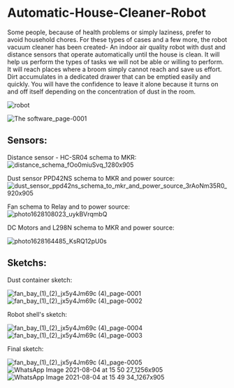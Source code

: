 # Automatic-House-Cleaner-Robot

Some people, because of health problems or simply laziness, prefer to avoid household chores. For these types of cases and a few more, the robot vacuum cleaner has been created- An indoor air quality robot with dust and distance sensors that operate automatically until the house is clean. It will help us perform the types of tasks we will not be able or willing to perform. It will reach places where a broom simply cannot reach and save us effort. Dirt accumulates in a dedicated drawer that can be emptied easily and quickly. You will have the confidence to leave it alone because it turns on and off itself depending on the concentration of dust in the room.

![robot](https://user-images.githubusercontent.com/87942064/147487383-343433e2-9b0b-4196-b9b3-9ff2cf7d1901.jpg)


![The software_page-0001](https://user-images.githubusercontent.com/87942064/147410778-609fa234-6577-4c8f-9354-80ccdef915dc.jpg)


## Sensors:

Distance sensor - HC-SR04 schema to MKR:
![distance_schema_fOo0miuSvq_1280x905](https://user-images.githubusercontent.com/87942064/147411320-12d37294-c951-496b-af34-3adfb5424bec.jpeg)


Dust sensor PPD42NS schema to MKR and power source:
![dust_sensor_ppd42ns_schema_to_mkr_and_power_source_3rAoNm35R0_920x905](https://user-images.githubusercontent.com/87942064/147411328-26e126e9-224e-495e-9fdc-95f8b8d08dc5.jpeg)


Fan schema to Relay and to power source:
![photo1628108023_uykBVrqmbQ](https://user-images.githubusercontent.com/87942064/147409031-317ed3df-aaf7-4d45-af1b-22651527c4cb.jpeg)


DC Motors and L298N schema to MKR and power source:

![photo1628164485_KsRQ12pU0s](https://user-images.githubusercontent.com/87942064/147409032-2d287bf0-02e7-4bd2-b667-b232c732c7cf.jpeg)

## Sketchs:

Dust container sketch:

![fan_bay_(1)_(2)_jx5y4Jm69c (4)_page-0001](https://user-images.githubusercontent.com/87942064/147409033-bffbe630-53a2-4947-9274-a84fbe965063.jpg)
![fan_bay_(1)_(2)_jx5y4Jm69c (4)_page-0002](https://user-images.githubusercontent.com/87942064/147409034-880b1959-8942-403d-abf9-1ed527ec0732.jpg)



Robot shell's sketch: 

![fan_bay_(1)_(2)_jx5y4Jm69c (4)_page-0004](https://user-images.githubusercontent.com/87942064/147409029-fa12563b-0cd4-4ef1-b0fe-e0653de86a23.jpg)
![fan_bay_(1)_(2)_jx5y4Jm69c (4)_page-0003](https://user-images.githubusercontent.com/87942064/147409036-5780bcf7-d408-4d9c-9b07-65aabb4d8f9b.jpg)



Final sketch:

![fan_bay_(1)_(2)_jx5y4Jm69c (4)_page-0005](https://user-images.githubusercontent.com/87942064/147409030-3909182a-8782-4dad-852f-a7b2e8c3cb7b.jpg)
![WhatsApp Image 2021-08-04 at 15 50 27_1256x905](https://user-images.githubusercontent.com/87942064/147411359-21a8fc15-a773-4178-9721-4674ff10d78c.jpeg)
![WhatsApp Image 2021-08-04 at 15 49 34_1267x905](https://user-images.githubusercontent.com/87942064/147411362-73f9fd0f-7308-408c-b5cf-67bc6b19bfe3.jpeg)



